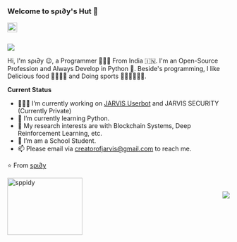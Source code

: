 ### Welcome to ѕρι∂у's Hut 👋

<a href="creatorofjarvis@gmail.com">
  <img align="left" alt="'Gmail" width="22px" src="https://cdn.jsdelivr.net/npm/simple-icons@3.1.0/icons/gmail.svg" />
</a>

<br />
<br />

![](https://visitor-badge.glitch.me/badge?page_id=sppidy)

Hi, I'm ѕρι∂у 😉, a Programmer 👨🏻‍💻 From India 🇮🇳. I'm an Open-Source Profession and Always Develop in Python 🐍. Beside's programming, I like Delicious food 🥗🥩🌮🍣 and Doing sports 🏃⛹️‍♂️🏋🏼‍♂️.


**Current Status**

- 👨🏻‍💻 I’m currently working on [JARVIS Userbot](https://github.com/Jarvis-Works/jarvisuserbot) and JARVIS SECURITY (Currently Private)
- 🌱 I’m currently learning Python.
- 🤔 My research interests are with Blockchain Systems, Deep Reinforcement Learning, etc.
- 💼 I’m am a School Student.
- 📫 Please email via creatorofjarvis@gmail.com to reach me.

⭐️ From [ѕρι∂у](https://github.com/sppidy)
<p align="left">&nbsp;<img align="left" src="https://github-readme-stats.vercel.app/api?username=sppidy&theme=algolia&show_icons=true" width="170" height="130" alt="sppidy"/></p><img align="right" src="https://media.giphy.com/media/iIqmM5tTjmpOB9mpbn/giphy.gif" />

